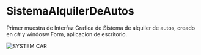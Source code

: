 # SistemaAlquilerDeAutos

Primer muestra de Interfaz Grafica de Sistema de alquiler de autos, creado en c# y windosw Form, aplicacion de escritorio.

![SYSTEM CAR](https://user-images.githubusercontent.com/61605947/136673881-9c3a3f8f-6123-4c96-845f-a4c020f53e3b.png)
